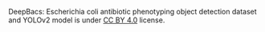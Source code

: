 DeepBacs: Escherichia coli antibiotic phenotyping object detection dataset and YOLOv2 model is under [CC BY 4.0](https://creativecommons.org/licenses/by/4.0/legalcode) license.